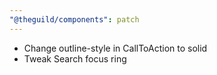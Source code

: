 ```yaml
---
"@theguild/components": patch
---
```


- Change outline-style in CallToAction to solid
- Tweak Search focus ring
